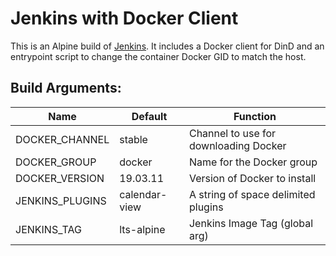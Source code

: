 # Jenkins with Docker Client

This is an Alpine build of [Jenkins](https://jenkins.io/). It includes a Docker client for DinD and an entrypoint script to change the container Docker GID to match the host.

## Build Arguments:

| Name | Default | Function |
| --- | --- | --- |
| DOCKER_CHANNEL | stable | Channel to use for downloading Docker |
| DOCKER_GROUP | docker | Name for the Docker group |
| DOCKER_VERSION | 19.03.11 | Version of Docker to install |
| JENKINS_PLUGINS | calendar-view | A string of space delimited plugins |
| JENKINS_TAG | lts-alpine | Jenkins Image Tag (global arg) |
